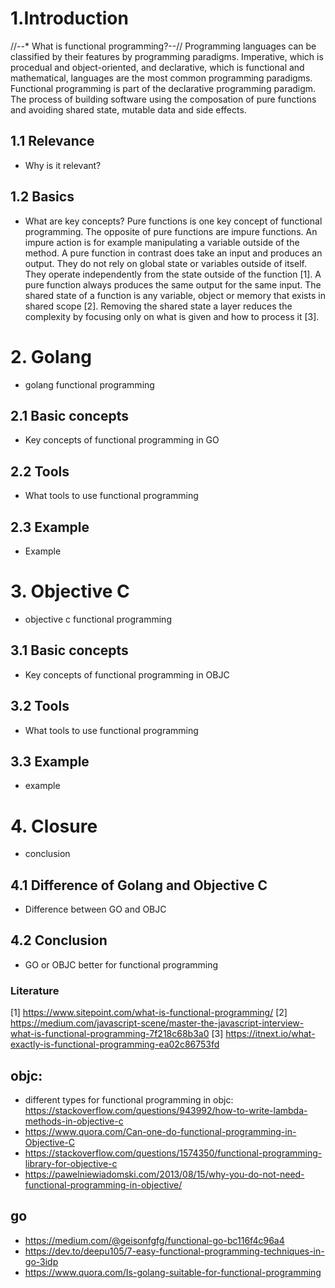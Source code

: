 # 1.Introduction

//--* What is functional programming?--//
Programming languages can be classified by their features by programming paradigms. Imperative, which is procedual and object-oriented, and declarative, which is functional and mathematical, languages are the most common programming paradigms. Functional programming is part of the declarative programming paradigm. The process of building software using the composation of pure functions and avoiding shared state, mutable data and side effects.

## 1.1 Relevance
* Why is it relevant?
## 1.2 Basics
* What are key concepts?
Pure functions is one key concept of functional programming. The opposite of pure functions are impure functions. An impure action is for example manipulating a variable outside of the method. A pure function in contrast does take an input and produces an output. They do not rely on global state or variables outside of itself. They operate independently from the state outside of the function [1]. A pure function always produces the same output for the same input. 
The shared state of a function is any variable, object or memory that exists in shared scope [2]. Removing the shared state a layer reduces the complexity by focusing only on what is given and how to process it [3]. 
# 2. Golang
* golang functional programming
## 2.1 Basic concepts
* Key concepts of functional programming in GO
## 2.2 Tools
* What tools to use functional programming
## 2.3 Example
* Example
# 3. Objective C
* objective c functional programming
## 3.1 Basic concepts
* Key concepts of functional programming in OBJC
## 3.2 Tools
* What tools to use functional programming
## 3.3 Example
* example
# 4. Closure
* conclusion
## 4.1 Difference of Golang and Objective C
* Difference between GO and OBJC
## 4.2 Conclusion
* GO or OBJC better for functional programming


### Literature

[1] https://www.sitepoint.com/what-is-functional-programming/
[2] https://medium.com/javascript-scene/master-the-javascript-interview-what-is-functional-programming-7f218c68b3a0
[3] https://itnext.io/what-exactly-is-functional-programming-ea02c86753fd



## objc:
* different types for functional programming in objc: https://stackoverflow.com/questions/943992/how-to-write-lambda-methods-in-objective-c
 * https://www.quora.com/Can-one-do-functional-programming-in-Objective-C
* https://stackoverflow.com/questions/1574350/functional-programming-library-for-objective-c
* https://pawelniewiadomski.com/2013/08/15/why-you-do-not-need-functional-programming-in-objective/

## go
* https://medium.com/@geisonfgfg/functional-go-bc116f4c96a4
* https://dev.to/deepu105/7-easy-functional-programming-techniques-in-go-3idp
* https://www.quora.com/Is-golang-suitable-for-functional-programming
